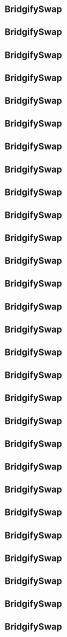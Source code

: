 
# BridgifySwap
##
# BridgifySwap
##
# BridgifySwap
##
# BridgifySwap
##


# BridgifySwap
##
# BridgifySwap
##
# BridgifySwap
##
# BridgifySwap
##


# BridgifySwap
##
# BridgifySwap
##
# BridgifySwap
##
# BridgifySwap
##



# BridgifySwap
##
# BridgifySwap
##
# BridgifySwap
##
# BridgifySwap
##



# BridgifySwap
##
# BridgifySwap
##
# BridgifySwap
##
# BridgifySwap
##


# BridgifySwap
##
# BridgifySwap
##
# BridgifySwap
##
# BridgifySwap
##

# BridgifySwap
##
# BridgifySwap
##
# BridgifySwap
##
# BridgifySwap
##